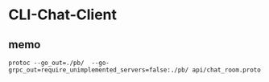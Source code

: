 # CLI-Chat-Client

## memo
```
protoc --go_out=./pb/  --go-grpc_out=require_unimplemented_servers=false:./pb/ api/chat_room.proto
```
